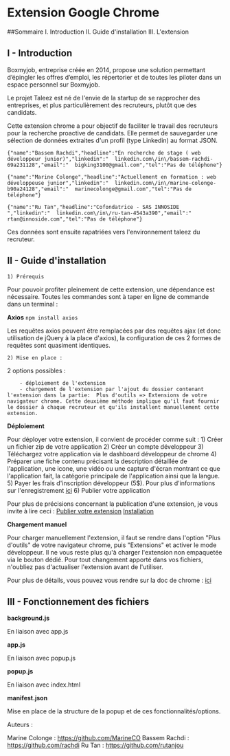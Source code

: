 # Extension Google Chrome 

##Sommaire
I. Introduction
II. Guide d'installation
III. L'extension


## I - Introduction

Boxmyjob, entreprise créée en 2014, propose une solution permettant d’épingler les offres d’emploi, les répertorier et de toutes les piloter dans un espace personnel sur Boxmyjob.

Le projet Taleez est né de l'envie de la startup de se rapprocher des entreprises, et plus particulièrement des recruteurs, plutôt que des candidats.

Cette extension chrome a pour objectif de faciliter le travail des recruteurs pour la recherche proactive de candidats. 
Elle permet de sauvegarder une sélection de données extraites d'un profil (type Linkedin) au format JSON.

	{"name":"Bassem Rachdi","headline":"En recherche de stage ( web développeur junior)","linkedin":"  linkedin.com\/in\/bassem-rachdi-69a231128","email":"  bigking3100@gmail.com","tel":"Pas de téléphone"}

	{"name":"Marine Colonge","headline":"Actuellement en formation : web développeuse junior","linkedin":"  linkedin.com\/in\/marine-colonge-b90a24128","email":"  marinecolonge@gmail.com","tel":"Pas de téléphone"}

	{"name":"Ru Tan","headline":"Cofondatrice - SAS INNOSIDE ","linkedin":"  linkedin.com\/in\/ru-tan-4543a390","email":"  rtan@innoside.com","tel":"Pas de téléphone"}

Ces données sont ensuite rapatriées vers l'environnement taleez du recruteur.


## II - Guide d'installation

	1) Prérequis 

Pour pouvoir profiter pleinement de cette extension, une dépendance est nécessaire. Toutes les commandes sont à taper en ligne de commande dans un terminal  : 

**Axios**
`npm install axios`

Les requêtes axios peuvent être remplacées par des requêtes ajax (et donc utilisation de jQuery à la place d'axios), la configuration de ces 2 formes de requêtes sont quasiment identiques.


	2) Mise en place :

2 options possibles : 	

		- déploiement de l'extension 
		- chargement de l'extension par l'ajout du dossier contenant l'extension dans la partie:  Plus d'outils => Extensions de votre navigateur chrome. Cette deuxième méthode implique qu'il faut fournir le dossier à chaque recruteur et qu'ils installent manuellement cette extension.


**Déploiement**

Pour déployer votre extension, il convient de procéder comme suit :
	1) Créer un fichier zip de votre application
	2) Créer un compte développeur
	3) Téléchargez votre application via le dashboard développeur de chrome
	4) Préparer une fiche contenu précisant la description détaillée de l'application, une icone, une vidéo ou une capture d'écran montrant ce que l'application fait, la catégorie principale de l'application ainsi que la langue.
	5) Payer les frais d'inscription développeur (5$). Pour plus d'informations sur l'enregistrement [ici](https://developer.chrome.com/webstore?visit_id=1-636252590093195208-2055888407&rd=2)
	6) Publier votre application


Pour plus de précisions concernant la publication d'une extension, je vous invite à lire ceci :
[Publier votre extension](https://developer.chrome.com/webstore/publish)
[Installation](https://developer.chrome.com/webstore/inline_installation)


**Chargement manuel**

Pour charger manuellement l'extension, il faut se rendre dans l'option "Plus d'outils" de votre navigateur chrome, puis "Extensions" et activer le mode développeur. 
Il ne vous reste plus qu'à charger l'extension non empaquetée via le bouton dédié.
Pour tout changement apporté dans vos fichiers, n'oubliez pas d'actualiser l'extension avant de l'utiliser.

Pour plus de détails, vous pouvez vous rendre sur la doc de chrome : [ici](https://developer.chrome.com/extensions/external_extensions)

## III - Fonctionnement des fichiers

**background.js**

En liaison avec app.js


**app.js**

En liaison avec popup.js


**popup.js**

En liaison avec index.html


**manifest.json**

Mise en place de la structure de la popup et de ces fonctionnalités/options.
		


Auteurs : 

Marine Colonge : https://github.com/MarineCO
Bassem Rachdi : https://github.com/rachdi
Ru Tan : https://github.com/rutanjou

